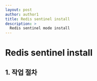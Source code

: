 ```yaml
---
layout: post
author: author1
title: Redis sentinel install
description: >
  Redis sentinel mode install
---
```


# Redis sentinel install

## 1. 작업 절차
